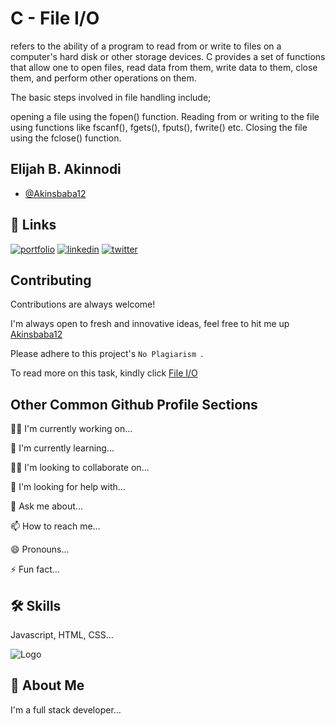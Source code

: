 # C - File I/O

refers to the ability of a program to read from or write to files on a computer's hard disk or other storage devices. C provides a set of functions that allow one to open files, read data from them, write data to them, close them, and perform other operations on them.

The basic steps involved in file handling include;

opening a file using the fopen() function.
Reading from or writing to the file using functions like fscanf(), fgets(), fputs(), fwrite() etc.
Closing the file using the fclose() function.







## Elijah B. Akinnodi

- [@Akinsbaba12](https://www.linkedin.com/mwlite/in/elijah-b-akinnodi-002bb952)


## 🔗 Links
[![portfolio](https://img.shields.io/badge/my_portfolio-000?style=for-the-badge&logo=ko-fi&logoColor=white)](https://https://github.com/Akinsbaba12?tab=repositories/)
[![linkedin](https://img.shields.io/badge/linkedin-0A66C2?style=for-the-badge&logo=linkedin&logoColor=white)](https://www.linkedin.com/mwlite/in/elijah-b-akinnodi-002bb952/)
[![twitter](https://img.shields.io/badge/twitter-1DA1F2?style=for-the-badge&logo=twitter&logoColor=white)](https://mobile.twitter.com/Akinsbaba12/)


## Contributing

Contributions are always welcome!

I'm always open to fresh and innovative ideas, feel free to hit me up [Akinsbaba12](https://www.linkedin.com/mwlite/in/elijah-b-akinnodi-002bb952)

Please adhere to this project's `No Plagiarism `. 

To read more on this task, kindly click [File I/O](https://sophiaintech.hashnode.dev/file-handling-in-c-programming)


## Other Common Github Profile Sections
👩‍💻 I'm currently working on...

🧠 I'm currently learning...

👯‍♀️ I'm looking to collaborate on...

🤔 I'm looking for help with...

💬 Ask me about...

📫 How to reach me...

😄 Pronouns...

⚡️ Fun fact...


## 🛠 Skills
Javascript, HTML, CSS...


![Logo](https://dev-to-uploads.s3.amazonaws.com/uploads/articles/th5xamgrr6se0x5ro4g6.png)


## 🚀 About Me
I'm a full stack developer...
